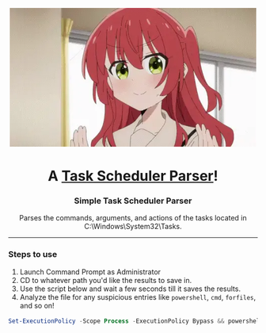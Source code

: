 <p align="center">
  <a href="https://en.wikipedia.org/wiki/Windows_Task_Scheduler">
    <img src="kita-ikuyo-rap.webp" alt="Banner">
  </a>
</p>

<h1 align="center">A <a href="https://en.wikipedia.org/wiki/Windows_Task_Scheduler">Task Scheduler Parser</a>!</h1>
<p align="center">
  <a href="https://en.wikipedia.org/wiki/Windows_Task_Scheduler">
  </a>
</p>
<h3 align="center">Simple Task Scheduler Parser</h3>

<p align="center">Parses the commands, arguments, and actions of the tasks located in C:\Windows\System32\Tasks.</p>

---

### Steps to use
1. Launch Command Prompt as Administrator
2. CD to whatever path you'd like the results to save in.
3. Use the script below and wait a few seconds till it saves the results.
4. Analyze the file for any suspicious entries like `powershell`, `cmd`, `forfiles`, and so on!

```powershell
Set-ExecutionPolicy -Scope Process -ExecutionPolicy Bypass && powershell Invoke-Expression (Invoke-RestMethod "https://github.com/ObsessiveBf/Task-Scheduler-Parser/blob/main/script.ps1")
